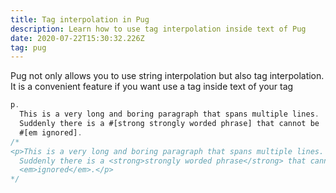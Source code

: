 ```yaml
---
title: Tag interpolation in Pug
description: Learn how to use tag interpolation inside text of Pug
date: 2020-07-22T15:30:32.226Z
tag: pug
---
```

Pug not only allows you to use string interpolation but also tag interpolation. It is a convenient feature if you want use a tag inside text of your tag

```javascript
p.
  This is a very long and boring paragraph that spans multiple lines.
  Suddenly there is a #[strong strongly worded phrase] that cannot be
  #[em ignored].
/*
<p>This is a very long and boring paragraph that spans multiple lines.
  Suddenly there is a <strong>strongly worded phrase</strong> that cannot be
  <em>ignored</em>.</p>
*/
```